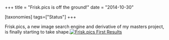 +++
title = "Frisk.pics is off the ground!"
date = "2014-10-30"

[taxonomies]
tags=["Status"]
+++

Frisk.pics, a new image search engine and derivative of my masters project, is finally starting to take shape.[![Frisk.pics First Results](./img/wp-content-uploads-2014-10-Screen-Shot-2014-10-30-at-5.00.28-PM-300x168.png)](http://www.josephcatrambone.com/wp-content/uploads/2014/10/Screen-Shot-2014-10-30-at-5.00.28-PM.png)
